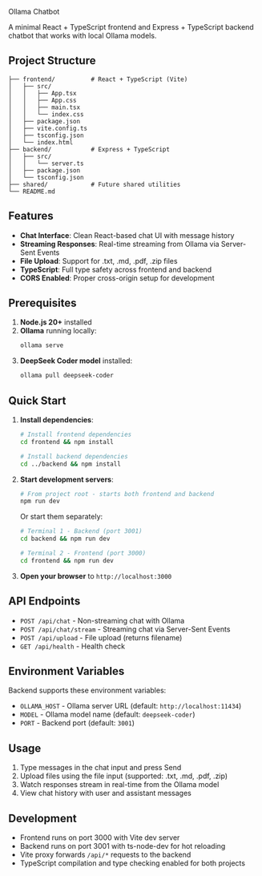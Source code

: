  Ollama Chatbot

A minimal React + TypeScript frontend and Express + TypeScript backend chatbot that works with local Ollama models.

## Project Structure

```
├── frontend/          # React + TypeScript (Vite)
│   ├── src/
│   │   ├── App.tsx
│   │   ├── App.css
│   │   ├── main.tsx
│   │   └── index.css
│   ├── package.json
│   ├── vite.config.ts
│   ├── tsconfig.json
│   └── index.html
├── backend/           # Express + TypeScript
│   ├── src/
│   │   └── server.ts
│   ├── package.json
│   └── tsconfig.json
├── shared/            # Future shared utilities
└── README.md
```

## Features

- **Chat Interface**: Clean React-based chat UI with message history
- **Streaming Responses**: Real-time streaming from Ollama via Server-Sent Events
- **File Upload**: Support for .txt, .md, .pdf, .zip files
- **TypeScript**: Full type safety across frontend and backend
- **CORS Enabled**: Proper cross-origin setup for development

## Prerequisites

1. **Node.js 20+** installed
2. **Ollama** running locally:
   ```bash
   ollama serve
   ```
3. **DeepSeek Coder model** installed:
   ```bash
   ollama pull deepseek-coder
   ```

## Quick Start

1. **Install dependencies**:
   ```bash
   # Install frontend dependencies
   cd frontend && npm install
   
   # Install backend dependencies
   cd ../backend && npm install
   ```

2. **Start development servers**:
   ```bash
   # From project root - starts both frontend and backend
   npm run dev
   ```

   Or start them separately:
   ```bash
   # Terminal 1 - Backend (port 3001)
   cd backend && npm run dev
   
   # Terminal 2 - Frontend (port 3000)
   cd frontend && npm run dev
   ```

3. **Open your browser** to `http://localhost:3000`

## API Endpoints

- `POST /api/chat` - Non-streaming chat with Ollama
- `POST /api/chat/stream` - Streaming chat via Server-Sent Events
- `POST /api/upload` - File upload (returns filename)
- `GET /api/health` - Health check

## Environment Variables

Backend supports these environment variables:

- `OLLAMA_HOST` - Ollama server URL (default: `http://localhost:11434`)
- `MODEL` - Ollama model name (default: `deepseek-coder`)
- `PORT` - Backend port (default: `3001`)

## Usage

1. Type messages in the chat input and press Send
2. Upload files using the file input (supported: .txt, .md, .pdf, .zip)
3. Watch responses stream in real-time from the Ollama model
4. View chat history with user and assistant messages

## Development

- Frontend runs on port 3000 with Vite dev server
- Backend runs on port 3001 with ts-node-dev for hot reloading
- Vite proxy forwards `/api/*` requests to the backend
- TypeScript compilation and type checking enabled for both projects